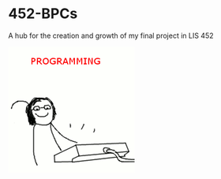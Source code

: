 # 452-BPCs
A hub for the creation and growth of my final project in LIS 452 

![coding](/media/codinghappy.gif)
